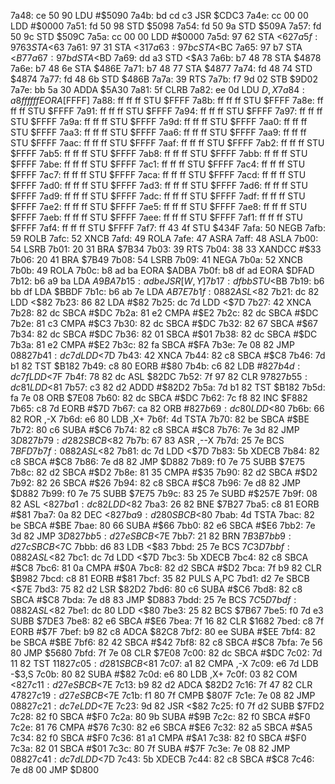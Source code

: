 7a48: ce 50 90     LDU    #$5090
7a4b: bd cd c3     JSR    $CDC3
7a4e: cc 00 00     LDD    #$0000
7a51: fd 50 98     STD    $5098
7a54: fd 50 9a     STD    $509A
7a57: fd 50 9c     STD    $509C
7a5a: cc 00 00     LDD    #$0000
7a5d: 97 62        STA    <$62
7a5f: 97 63        STA    <$63
7a61: 97 31        STA    <$31
7a63: 97 bc        STA    <$BC
7a65: 97 b7        STA    <$B7
7a67: 97 bd        STA    <$BD
7a69: dd a3        STD    <$A3
7a6b: b7 48 78     STA    $4878
7a6e: b7 48 6e     STA    $486E
7a71: b7 48 77     STA    $4877
7a74: fd 48 74     STD    $4874
7a77: fd 48 6b     STD    $486B
7a7a: 39           RTS
7a7b: f7 9d 02     STB    $9D02
7a7e: bb 5a 30     ADDA   $5A30
7a81: 5f           CLRB
7a82: ee 0d        LDU    $D,X
7a84: a8 ff ff ff  EORA   [$FFFF]
7a88: ff ff ff     STU    $FFFF
7a8b: ff ff ff     STU    $FFFF
7a8e: ff ff ff     STU    $FFFF
7a91: ff ff ff     STU    $FFFF
7a94: ff ff ff     STU    $FFFF
7a97: ff ff ff     STU    $FFFF
7a9a: ff ff ff     STU    $FFFF
7a9d: ff ff ff     STU    $FFFF
7aa0: ff ff ff     STU    $FFFF
7aa3: ff ff ff     STU    $FFFF
7aa6: ff ff ff     STU    $FFFF
7aa9: ff ff ff     STU    $FFFF
7aac: ff ff ff     STU    $FFFF
7aaf: ff ff ff     STU    $FFFF
7ab2: ff ff ff     STU    $FFFF
7ab5: ff ff ff     STU    $FFFF
7ab8: ff ff ff     STU    $FFFF
7abb: ff ff ff     STU    $FFFF
7abe: ff ff ff     STU    $FFFF
7ac1: ff ff ff     STU    $FFFF
7ac4: ff ff ff     STU    $FFFF
7ac7: ff ff ff     STU    $FFFF
7aca: ff ff ff     STU    $FFFF
7acd: ff ff ff     STU    $FFFF
7ad0: ff ff ff     STU    $FFFF
7ad3: ff ff ff     STU    $FFFF
7ad6: ff ff ff     STU    $FFFF
7ad9: ff ff ff     STU    $FFFF
7adc: ff ff ff     STU    $FFFF
7adf: ff ff ff     STU    $FFFF
7ae2: ff ff ff     STU    $FFFF
7ae5: ff ff ff     STU    $FFFF
7ae8: ff ff ff     STU    $FFFF
7aeb: ff ff ff     STU    $FFFF
7aee: ff ff ff     STU    $FFFF
7af1: ff ff ff     STU    $FFFF
7af4: ff ff ff     STU    $FFFF
7af7: ff 43 4f     STU    $434F
7afa: 50           NEGB
7afb: 59           ROLB
7afc: 52           XNCB
7afd: 49           ROLA
7afe: 47           ASRA
7aff: 48           ASLA
7b00: 54           LSRB
7b01: 20 31        BRA    $7B34
7b03: 39           RTS
7b04: 38 33        XANDCC #$33
7b06: 20 41        BRA    $7B49
7b08: 54           LSRB
7b09: 41           NEGA
7b0a: 52           XNCB
7b0b: 49           ROLA
7b0c: b8 ad ba     EORA   $ADBA
7b0f: b8 df ad     EORA   $DFAD
7b12: b6 a9 ba     LDA    $A9BA
7b15: ad be        JSR    [W,Y]
7b17: df bb        STU    <$BB
7b19: b6 bb df     LDA    $BBDF
7b1c: b6 ab 7e     LDA    $AB7E
7b1f: 08 82        ASL    <$82
7b21: dc 82        LDD    <$82
7b23: 86 82        LDA    #$82
7b25: dc 7d        LDD    <$7D
7b27: 42           XNCA
7b28: 82 dc        SBCA   #$DC
7b2a: 81 e2        CMPA   #$E2
7b2c: 82 dc        SBCA   #$DC
7b2e: 81 c3        CMPA   #$C3
7b30: 82 dc        SBCA   #$DC
7b32: 82 67        SBCA   #$67
7b34: 82 dc        SBCA   #$DC
7b36: 82 01        SBCA   #$01
7b38: 82 dc        SBCA   #$DC
7b3a: 81 e2        CMPA   #$E2
7b3c: 82 fa        SBCA   #$FA
7b3e: 7e 08 82     JMP    $0882
7b41: dc 7d        LDD    <$7D
7b43: 42           XNCA
7b44: 82 c8        SBCA   #$C8
7b46: 7d b1 82     TST    $B182
7b49: c8 80        EORB   #$80
7b4b: c6 82        LDB    #$82
7b4d: dc 7f        LDD    <$7F
7b4f: 78 82 dc     ASL    $82DC
7b52: 7f 97 82     CLR    $9782
7b55: dc 81        LDD    <$81
7b57: c3 82 d2     ADDD   #$82D2
7b5a: 7d b1 82     TST    $B182
7b5d: fa 7e 08     ORB    $7E08
7b60: 82 dc        SBCA   #$DC
7b62: 7c f8 82     INC    $F882
7b65: c8 7d        EORB   #$7D
7b67: ca 82        ORB    #$82
7b69: dc 80        LDD    <$80
7b6b: 66 82        ROR    ,-X
7b6d: e6 80        LDB    ,X+
7b6f: 4d           TSTA
7b70: 82 be        SBCA   #$BE
7b72: 80 c6        SUBA   #$C6
7b74: 82 c8        SBCA   #$C8
7b76: 7e 3d 82     JMP    $3D82
7b79: d2 82        SBCB   <$82
7b7b: 67 83        ASR    ,--X
7b7d: 25 7e        BCS    $7BFD
7b7f: 08 82        ASL    <$82
7b81: dc 7d        LDD    <$7D
7b83: 5b           XDECB
7b84: 82 c8        SBCA   #$C8
7b86: 7e d8 82     JMP    $D882
7b89: f0 7e 75     SUBB   $7E75
7b8c: 82 d2        SBCA   #$D2
7b8e: 81 35        CMPA   #$35
7b90: 82 d2        SBCA   #$D2
7b92: 82 26        SBCA   #$26
7b94: 82 c8        SBCA   #$C8
7b96: 7e d8 82     JMP    $D882
7b99: f0 7e 75     SUBB   $7E75
7b9c: 83 25 7e     SUBD   #$257E
7b9f: 08 82        ASL    <$82
7ba1: dc 82        LDD    <$82
7ba3: 26 82        BNE    $7B27
7ba5: c8 81        EORB   #$81
7ba7: 0a 82        DEC    <$82
7ba9: d2 80        SBCB   <$80
7bab: 4d           TSTA
7bac: 82 be        SBCA   #$BE
7bae: 80 66        SUBA   #$66
7bb0: 82 e6        SBCA   #$E6
7bb2: 7e 3d 82     JMP    $3D82
7bb5: d2 7e        SBCB   <$7E
7bb7: 21 82        BRN    $7B3B
7bb9: d2 7c        SBCB   <$7C
7bbb: d6 83        LDB    <$83
7bbd: 25 7e        BCS    $7C3D
7bbf: 08 82        ASL    <$82
7bc1: dc 7d        LDD    <$7D
7bc3: 5b           XDECB
7bc4: 82 c8        SBCA   #$C8
7bc6: 81 0a        CMPA   #$0A
7bc8: 82 d2        SBCA   #$D2
7bca: 7f b9 82     CLR    $B982
7bcd: c8 81        EORB   #$81
7bcf: 35 82        PULS   A,PC
7bd1: d2 7e        SBCB   <$7E
7bd3: 75 82 d2     LSR    $82D2
7bd6: 80 c6        SUBA   #$C6
7bd8: 82 c8        SBCA   #$C8
7bda: 7e d8 83     JMP    $D883
7bdd: 25 7e        BCS    $7C5D
7bdf: 08 82        ASL    <$82
7be1: dc 80        LDD    <$80
7be3: 25 82        BCS    $7B67
7be5: f0 7d e3     SUBB   $7DE3
7be8: 82 e6        SBCA   #$E6
7bea: 7f 16 82     CLR    $1682
7bed: c8 7f        EORB   #$7F
7bef: b9 82 c8     ADCA   $82C8
7bf2: 80 ee        SUBA   #$EE
7bf4: 82 be        SBCA   #$BE
7bf6: 82 42        SBCA   #$42
7bf8: 82 c8        SBCA   #$C8
7bfa: 7e 56 80     JMP    $5680
7bfd: 7f 7e 08     CLR    $7E08
7c00: 82 dc        SBCA   #$DC
7c02: 7d 11 82     TST    $1182
7c05: d2 81        SBCB   <$81
7c07: a1 82        CMPA   ,-X
7c09: e6 7d        LDB    -$3,S
7c0b: 80 82        SUBA   #$82
7c0d: e6 80        LDB    ,X+
7c0f: 03 82        COM    <$82
7c11: d2 7e        SBCB   <$7E
7c13: b9 82 d2     ADCA   $82D2
7c16: 7f 47 82     CLR    $4782
7c19: d2 7e        SBCB   <$7E
7c1b: f1 80 7f     CMPB   $807F
7c1e: 7e 08 82     JMP    $0882
7c21: dc 7e        LDD    <$7E
7c23: 9d 82        JSR    <$82
7c25: f0 7f d2     SUBB   $7FD2
7c28: 82 f0        SBCA   #$F0
7c2a: 80 9b        SUBA   #$9B
7c2c: 82 f0        SBCA   #$F0
7c2e: 81 76        CMPA   #$76
7c30: 82 e6        SBCA   #$E6
7c32: 82 a5        SBCA   #$A5
7c34: 82 f0        SBCA   #$F0
7c36: 81 a1        CMPA   #$A1
7c38: 82 f0        SBCA   #$F0
7c3a: 82 01        SBCA   #$01
7c3c: 80 7f        SUBA   #$7F
7c3e: 7e 08 82     JMP    $0882
7c41: dc 7d        LDD    <$7D
7c43: 5b           XDECB
7c44: 82 c8        SBCA   #$C8
7c46: 7e d8 00     JMP    $D800
